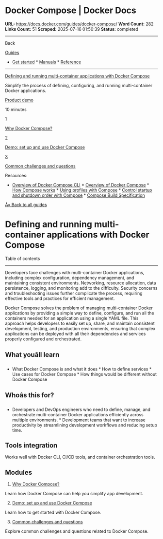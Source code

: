 # Docker Compose | Docker Docs

**URL:** https://docs.docker.com/guides/docker-compose/
**Word Count:** 282
**Links Count:** 51
**Scraped:** 2025-07-16 01:50:39
**Status:** completed

---

Back

[Guides](https://docs.docker.com/guides/)

  * [Get started](https://docs.docker.com/get-started/)   * [Manuals](https://docs.docker.com/manuals/)   * [Reference](https://docs.docker.com/reference/)

* * *

[Defining and running multi-container applications with Docker Compose](https://docs.docker.com/guides/docker-compose/)

Simplify the process of defining, configuring, and running multi-container Docker applications.

[ Product demo](https://docs.docker.com/tags/product-demo/)

10 minutes

[1](https://docs.docker.com/guides/docker-compose/why/)

[Why Docker Compose?](https://docs.docker.com/guides/docker-compose/why/)

[2](https://docs.docker.com/guides/docker-compose/setup/)

[Demo: set up and use Docker Compose](https://docs.docker.com/guides/docker-compose/setup/)

[3](https://docs.docker.com/guides/docker-compose/common-questions/)

[Common challenges and questions](https://docs.docker.com/guides/docker-compose/common-questions/)

Resources:

  * [Overview of Docker Compose CLI](https://docs.docker.com/compose/reference/)   * [Overview of Docker Compose](https://docs.docker.com/compose/)   * [How Compose works](https://docs.docker.com/compose/intro/compose-application-model/)   * [Using profiles with Compose](https://docs.docker.com/compose/how-tos/profiles/)   * [Control startup and shutdown order with Compose](https://docs.docker.com/compose/how-tos/startup-order/)   * [Compose Build Specification](https://docs.docker.com/compose/compose-file/build/)

[Â« Back to all guides](https://docs.docker.com/guides/)

# Defining and running multi-container applications with Docker Compose

Table of contents

* * *

Developers face challenges with multi-container Docker applications, including complex configuration, dependency management, and maintaining consistent environments. Networking, resource allocation, data persistence, logging, and monitoring add to the difficulty. Security concerns and troubleshooting issues further complicate the process, requiring effective tools and practices for efficient management.

Docker Compose solves the problem of managing multi-container Docker applications by providing a simple way to define, configure, and run all the containers needed for an application using a single YAML file. This approach helps developers to easily set up, share, and maintain consistent development, testing, and production environments, ensuring that complex applications can be deployed with all their dependencies and services properly configured and orchestrated.

## What youâll learn

  * What Docker Compose is and what it does   * How to define services   * Use cases for Docker Compose   * How things would be different without Docker Compose

## Whoâs this for?

  * Developers and DevOps engineers who need to define, manage, and orchestrate multi-container Docker applications efficiently across multiple environments.   * Development teams that want to increase productivity by streamlining development workflows and reducing setup time.

## Tools integration

Works well with Docker CLI, CI/CD tools, and container orchestration tools.

## Modules

  1. [Why Docker Compose?](https://docs.docker.com/guides/docker-compose/why/)

Learn how Docker Compose can help you simplify app development.

  2. [Demo: set up and use Docker Compose](https://docs.docker.com/guides/docker-compose/setup/)

Learn how to get started with Docker Compose.

  3. [Common challenges and questions](https://docs.docker.com/guides/docker-compose/common-questions/)

Explore common challenges and questions related to Docker Compose.